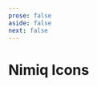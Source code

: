 ```yaml
---
prose: false
aside: false
next: false
---
```


# Nimiq Icons

<IconSet class="mt-32 pb-96">
  <template #learn-how-to-use-the-icons>

### Installing via NPM

::: warning

Working on it at the moment

:::

### Copy per Icon

You can copy the icon as SVG to paste in almost any editor (Figma, Sketch, Illustrator, etc.), or copy as component to use in your web apps. You can also visit the [Figma file](https://www.figma.com/file/iyfVJafk18HfrYLXukpf0n/Nimiq-Icons?type=design&node-id=0-1&mode=design&t=aQtR0IBpAeUwyBho-0) to see all the icons and copy them to your own project.

### Iconify Runtime

Iconify provides a runtime solution that fetches icons on the go. Refer its [documentation](https://iconify.design/) for more details.

### Atomic CSS

Created by the author of Icônes. With the power of [UnoCSS](https://github.com/antfu/unocss), you can use the icons with Pure CSS using `@unocss/preset-icons`.

Check out this [blog post](https://antfu.me/posts/icons-in-pure-css) for more.

### Components

Created by the author of Icônes, [unplugin-icons](https://github.com/antfu/unplugin-icons) is a on-demand solution to generate icons as components on the fly.

Check out [this blog](https://antfu.me/posts/journey-with-icons-continues) post for the story behind.

  </template>
</IconSet>
